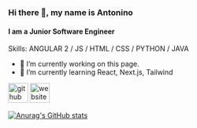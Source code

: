 ### Hi there 👋, my name is Antonino
#### I am a Junior Software Engineer

Skills: ANGULAR 2 / JS / HTML / CSS  / PYTHON / JAVA 

- 🔭 I’m currently working on this page. 
- 🌱 I’m currently learning React, Next.js, Tailwind 


[<img src='https://cdn.jsdelivr.net/npm/simple-icons@3.0.1/icons/github.svg' alt='github' height='40'>](https://github.com/gepp4)  [<img src='https://cdn.jsdelivr.net/npm/simple-icons@3.0.1/icons/icloud.svg' alt='website' height='40'>](https://gepp4.github.io/)  

[![Anurag's GitHub stats](https://github-readme-stats.vercel.app/api?username=gepp4)](https://github.com/anuraghazra/github-readme-stats)
